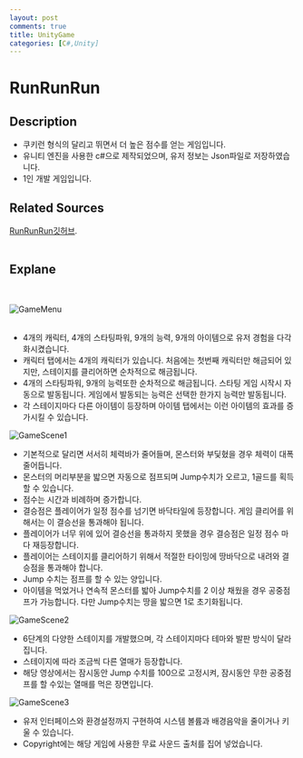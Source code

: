 ```yaml
---
layout: post
comments: true
title: UnityGame
categories: [C#,Unity]
---
```

# RunRunRun

## Description
*  쿠키런 형식의 달리고 뛰면서 더 높은 점수를 얻는 게임입니다.
*  유니티 엔진을 사용한 c#으로 제작되었으며, 유저 정보는 Json파일로 저장하였습니다.
*  1인 개발 게임입니다.

## Related Sources

[RunRunRun깃허브](https://github.com/goldepond/RunBoyRun).
<br/>
<br/>

## Explane
<br/>

![GameMenu](https://user-images.githubusercontent.com/37152976/114313345-1f8d7880-9b31-11eb-88f8-a8ac03d53e0d.gif)
<br/><br/>
*  4개의 캐릭터, 4개의 스타팅파워, 9개의 능력, 9개의 아이템으로 유저 경험을 다각화시켰습니다.
*  캐릭터 탭에서는 4개의 캐릭터가 있습니다. 처음에는 첫번째 캐릭터만 해금되어 있지만, 스테이지를 클리어하면 순차적으로 해금됩니다.
*  4개의 스타팅파워, 9개의 능력또한 순차적으로 해금됩니다. 스타팅  게임 시작시 자동으로 발동됩니다. 게임에서 발동되는 능력은 선택한 한가지 능력만 발동됩니다.
*  각 스테이지마다 다른 아이템이 등장하며 아이템 탭에서는 이런 아이템의 효과를 증가시킬 수 있습니다.
   
   
![GameScene1](https://user-images.githubusercontent.com/37152976/114377965-329c5900-9bc2-11eb-8d93-76663f502447.gif)

* 기본적으로 달리면 서서히 체력바가 줄어들며, 몬스터와 부딫혔을 경우 체력이 대폭 줄어듭니다.
* 몬스터의 머리부분을 밟으면 자동으로 점프되며 Jump수치가 오르고, 1골드를 획득할 수 있습니다.
* 점수는 시간과 비례하며 증가합니다.
* 결승점은 플레이어가 일정 점수를 넘기면 바닥타일에 등장합니다. 게임 클리어를 위해서는 이 결승선을 통과해야 됩니다.
* 플레이어가 너무 위에 있어 결승선을 통과하지 못했을 경우 결승점은 일정 점수 마다 재등장합니다.
* 플레이어는 스테이지를 클리어하기 위해서 적절한 타이밍에 땅바닥으로 내려와 결승점을 통과해야 합니다.
* Jump 수치는 점프를 할 수 있는 양입니다.
* 아이템을 먹었거나 연속적 몬스터를 밟아 Jump수치를 2 이상 채웠을 경우 공중점프가 가능합니다. 다만 Jump수치는 땅을 밟으면 1로 초기화됩니다.

![GameScene2](https://user-images.githubusercontent.com/37152976/114378064-4942b000-9bc2-11eb-8c65-d3beb8d3e54d.gif)

* 6단계의 다양한 스테이지를 개발했으며, 각 스테이지마다 테마와 발판 방식이 달라집니다. 
* 스테이지에 따라 조금씩 다른 열매가 등장합니다.
* 해당 영상에서는 잠시동안 Jump 수치를 100으로 고정시켜, 잠시동안 무한 공중점프를 할 수있는 열매를 먹은 장면입니다.

![GameScene3](https://user-images.githubusercontent.com/37152976/114378108-5790cc00-9bc2-11eb-85d4-9a29240a65d7.gif)


* 유저 인터페이스와 환경설정까지 구현하여 시스템 볼륨과 배경음악을 줄이거나 키울 수 있습니다.
* Copyright에는 해당 게임에 사용한 무료 사운드 출처를 집어 넣었습니다.


